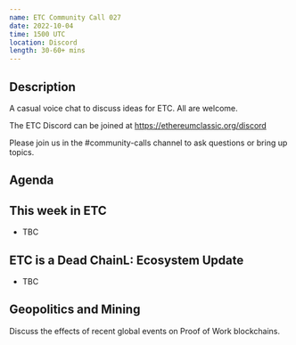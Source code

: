 ```yaml
---
name: ETC Community Call 027
date: 2022-10-04
time: 1500 UTC
location: Discord
length: 30-60+ mins
---
```


## Description

A casual voice chat to discuss ideas for ETC. All are welcome.

The ETC Discord can be joined at https://ethereumclassic.org/discord

Please join us in the #community-calls channel to ask questions or bring up topics.

## Agenda

## This week in ETC

- TBC

## ETC is a Dead ChainL: Ecosystem Update

- TBC

## Geopolitics and Mining

Discuss the effects of recent global events on Proof of Work blockchains.
